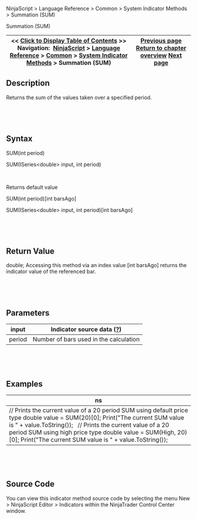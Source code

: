 ﻿


NinjaScript \> Language Reference \> Common \> System Indicator Methods \> Summation (SUM)






















Summation (SUM)







| \<\< [Click to Display Table of Contents](summation_sum.md) \>\> **Navigation:**     [NinjaScript](ninjascript.md) \> [Language Reference](language_reference_wip.md) \> [Common](common.md) \> [System Indicator Methods](indicators.md) \> Summation (SUM) | [Previous page](stochastics_rsi_stochrsi.md) [Return to chapter overview](indicators.md) [Next page](swing.md) |
| --- | --- |











## Description


Returns the sum of the values taken over a specified period.


 


 


## Syntax


SUM(int period)  

SUM(ISeries\<double\> input, int period)


 


Returns default value  

SUM(int period)\[int barsAgo]  

SUM(ISeries\<double\> input, int period)\[int barsAgo]


 


 


## Return Value


double; Accessing this method via an index value \[int barsAgo] returns the indicator value of the referenced bar.


 


 


## Parameters




| input | Indicator source data ([?](valid_input_data_for_indicator.md)) |
| --- | --- |
| period | Number of bars used in the calculation |



 


 


## Examples




| ns |
| --- |
| // Prints the current value of a 20 period SUM using default price type double value \= SUM(20)\[0]; Print("The current SUM value is " \+ value.ToString());   // Prints the current value of a 20 period SUM using high price type double value \= SUM(High, 20)\[0]; Print("The current SUM value is " \+ value.ToString()); |



 


 


## Source Code


You can view this indicator method source code by selecting the menu New \> NinjaScript Editor \> Indicators within the NinjaTrader Control Center window.








